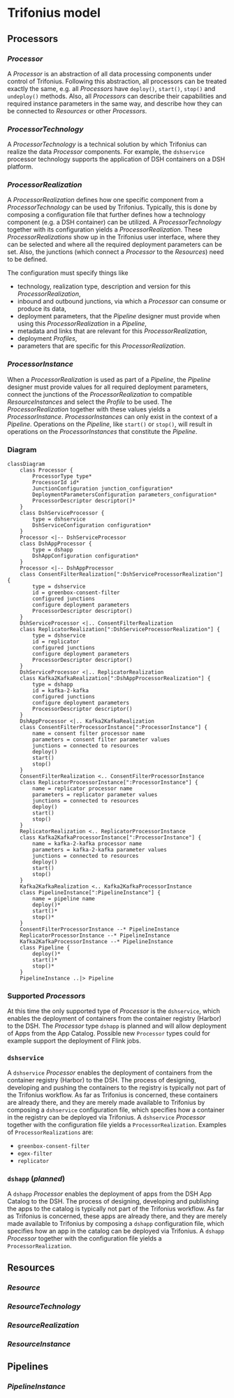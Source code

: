 # Trifonius model

## Processors

### _Processor_

A _Processor_ is an abstraction of all data processing components under control of Trifonius.
Following this abstraction, all processors can be treated exactly the same,
e.g. all _Processors_ have `deploy()`, `start()`, `stop()` and `undeploy()` methods.
Also, all _Processors_ can describe their capabilities and required instance parameters
in the same way, and describe how they can be connected to _Resources_ or other _Processors_.

### _ProcessorTechnology_

A _ProcessorTechnology_ is a technical solution by which Trifonius can realize the data _Processor_
components. For example, the `dshservice` processor technology supports the application
of DSH containers on a DSH platform.

### _ProcessorRealization_

A _ProcessorRealization_ defines how one specific component from a _ProcessorTechnology_
can be used by Trifonius.
Typically, this is done by composing a configuration file that further defines how a
technology component (e.g. a DSH container) can be utilized.
A _ProcessorTechnology_ together with its configuration yields a _ProcessorRealization_.
These _ProcessorRealizations_ show up in the Trifonius user interface,
where they can be selected and where all the required deployment parameters can be set.
Also, the junctions (which connect a _Processor_ to the _Resources_) need to be defined.

The configuration must specify things like

* technology, realization type, description and version for this _ProcessorRealization_,
* inbound and outbound junctions, via which a _Processor_ can consume or produce its data,
* deployment parameters, that the _Pipeline_ designer must provide when using this
  _ProcessorRealization_ in a _Pipeline_,
* metadata and links that are relevant for this _ProcessorRealization_,
* deployment _Profiles_,
* parameters that are specific for this _ProcessorRealization_.

### _ProcessorInstance_

When a _ProcessorRealization_ is used as part of a _Pipeline_,
the _Pipeline_ designer must provide values for all required deployment parameters,
connect the junctions of the _ProcessorRealization_ to compatible _ResourceInstances_
and select the _Profile_ to be used.
The _ProcessorRealization_ together with these values yields a _ProcessorInstance_.
_ProcessorInstances_ can only exist in the context of a _Pipeline_.
Operations on the _Pipeline_, like `start()` or `stop()`,
will result in operations on the _ProcessorInstances_ that constitute the _Pipeline_.

### Diagram

```mermaid
classDiagram
    class Processor {
        ProcessorType type*
        ProcessorId id*
        JunctionConfiguration junction_configuration*
        DeploymentParametersConfiguration parameters_configuration*
        ProcessorDescriptor descriptor()*
    }
    class DshServiceProcessor {
        type = dshservice
        DshServiceConfiguration configuration*
    }
    Processor <|-- DshServiceProcessor
    class DshAppProcessor {
        type = dshapp
        DshAppConfiguration configuration*
    }
    Processor <|-- DshAppProcessor
    class ConsentFilterRealization[":DshServiceProcessorRealization"] {
        type = dshservice
        id = greenbox-consent-filter
        configured junctions
        configure deployment parameters
        ProcessorDescriptor descriptor()
    }
    DshServiceProcessor <|.. ConsentFilterRealization
    class ReplicatorRealization[":DshServiceProcessorRealization"] {
        type = dshservice
        id = replicator
        configured junctions
        configure deployment parameters
        ProcessorDescriptor descriptor()
    }
    DshServiceProcessor <|.. ReplicatorRealization
    class Kafka2KafkaRealization[":DshAppProcessorRealization"] {
        type = dshapp
        id = kafka-2-kafka
        configured junctions
        configure deployment parameters
        ProcessorDescriptor descriptor()
    }
    DshAppProcessor <|.. Kafka2KafkaRealization
    class ConsentFilterProcessorInstance[":ProcessorInstance"] {
        name = consent filter processor name
        parameters = consent filter parameter values
        junctions = connected to resources
        deploy()
        start()
        stop()
    }
    ConsentFilterRealization <.. ConsentFilterProcessorInstance
    class ReplicatorProcessorInstance[":ProcessorInstance"] {
        name = replicator processor name
        parameters = replicator parameter values
        junctions = connected to resources
        deploy()
        start()
        stop()
    }
    ReplicatorRealization <.. ReplicatorProcessorInstance
    class Kafka2KafkaProcessorInstance[":ProcessorInstance"] {
        name = kafka-2-kafka processor name
        parameters = kafka-2-kafka parameter values
        junctions = connected to resources
        deploy()
        start()
        stop()
    }
    Kafka2KafkaRealization <.. Kafka2KafkaProcessorInstance
    class PipelineInstance[":PipelineInstance"] {
        name = pipeline name
        deploy()*
        start()*
        stop()*
    }
    ConsentFilterProcessorInstance --* PipelineInstance
    ReplicatorProcessorInstance --* PipelineInstance
    Kafka2KafkaProcessorInstance --* PipelineInstance
    class Pipeline {
        deploy()*
        start()*
        stop()*
    }
    PipelineInstance ..|> Pipeline
```

### Supported _Processors_

At this time the only supported type of _Processor_ is the `dshservice`,
which enables the deployment of containers from the container registry (Harbor) to the DSH.
The _Processor_ type `dshapp` is planned and will allow deployment of Apps
from the App Catalog. Possible new `Processor` types could for example support
the deployment of Flink jobs.

### `dshservice`

A `dshservice` _Processor_ enables the deployment of containers from the container registry
(Harbor) to the DSH.
The process of designing, developing and pushing the containers to the registry
is typically not part of the Trifonius workflow.
As far as Trifonius is concerned, these containers are already there,
and they are merely made available to Trifonius by composing a `dshservice`
configuration file, which specifies how a container in the registry
can be deployed via Trifonius.
A `dshservice` _Processor_ together with the configuration file yields a `ProcessorRealization`.
Examples of `ProcessorRealizations` are:

* `greenbox-consent-filter`
* `egex-filter`
* `replicator`

### `dshapp` (_planned_)

A `dshapp` _Processor_ enables the deployment of apps from the DSH App Catalog to the DSH.
The process of designing, developing and publishing the apps to the catalog
is typically not part of the Trifonius workflow.
As far as Trifonius is concerned, these apps are already there,
and they are merely made available to Trifonius by composing a `dshapp`
configuration file, which specifies how an app in the catalog can be deployed via Trifonius.
A `dshapp` _Processor_ together with the configuration file yields a `ProcessorRealization`.

## Resources

### _Resource_

### _ResourceTechnology_

### _ResourceRealization_

### _ResourceInstance_

## Pipelines

### _PipelineInstance_
